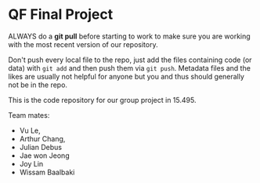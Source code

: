 QF Final Project
================

ALWAYS do a **git pull** before starting to work to make sure you are working with the most recent version of our repository.

Don't push every local file to the repo, just add the files containing code (or data) with `git add` and then push them via `git push`. Metadata files and the likes are usually not helpful for anyone but you and thus should generally not be in the repo.

This is the code repository for our group project in 15.495.

Team mates:
* Vu Le,
* Arthur Chang,
* Julian Debus
* Jae won Jeong
* Joy Lin
* Wissam Baalbaki

